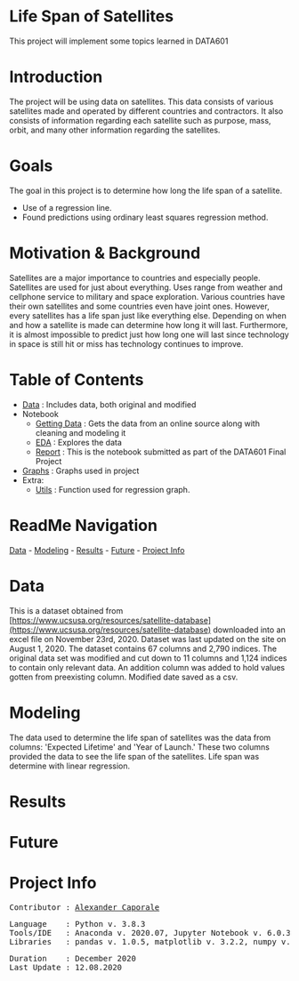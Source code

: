 # Life Span of Satellites

This project will implement some topics learned in DATA601

# Introduction

The project will be using data on satellites. This data consists of various satellites made and operated by different countries and contractors. It also consists of information regarding each satellite such as purpose, mass, orbit, and many other information regarding the satellites.

# Goals

The goal in this project is to determine how long the life span of a satellite.

- Use of a regression line.
- Found predictions using ordinary least squares regression method.

# Motivation & Background

Satellites are a major importance to countries and especially people. Satellites are used for just about everything. Uses range from weather and cellphone service to military and space exploration. Various countries have their own satellites and some countries even have joint ones. However, every satellites has a life span just like everything else. Depending on when and how a satellite is made can determine how long it will last. Furthermore, it is almost impossible to predict just how long one will last since technology in space is still hit or miss has technology continues to improve.

# Table of Contents

- [Data](https://github.com/Al-Cap/Final-Project/blob/main/data)	: Includes data, both original and modified
- Notebook
	+ [Getting Data](https://github.com/Al-Cap/Final-Project/blob/main/code/Retrieving%2C%20Cleaning%20and%20Modeling.ipynb)	: Gets the data from an online source along with cleaning and modeling it
	+ [EDA](https://github.com/Al-Cap/Final-Project/blob/main/code/EDA.ipynb)	: Explores the data
	+ [Report](https://github.com/Al-Cap/Final-Project/blob/main/code/report.ipynb)	: This is the notebook submitted as part of the DATA601 Final Project
- [Graphs](https://github.com/Al-Cap/Final-Project/tree/main/graphs)	: Graphs used in project
- Extra:
	+ [Utils](https://github.com/Al-Cap/Final-Project/blob/main/code/utils.py)	: Function used for regression graph.

# ReadMe Navigation

[Data](https://github.com/Al-Cap/Final-Project#data) - [Modeling](https://github.com/Al-Cap/Final-Project#modeling) - [Results](https://github.com/Al-Cap/Final-Project#results) - [Future](https://github.com/Al-Cap/Final-Project#future) - [Project Info](https://github.com/Al-Cap/Final-Project#project-info)

# Data

This is a dataset obtained from [https://www.ucsusa.org/resources/satellite-database](https://www.ucsusa.org/resources/satellite-database) downloaded into an excel file on November 23rd, 2020. Dataset was last updated on the site on August 1, 2020. The dataset contains 67 columns and 2,790 indices. The original data set was modified and cut down to 11 columns and 1,124 indices to contain only relevant data. An addition column was added to hold values gotten from preexisting column. Modified date saved as a csv.

# Modeling

The data used to determine the life span of satellites was the data from columns: 'Expected Lifetime' and 'Year of Launch.' These two columns provided the data to see the life span of the satellites. Life span was determine with linear regression. 

# Results

# Future

# Project Info
<pre>
Contributor	: <a href=https://github.com/Al-Cap>Alexander Caporale</a>
</pre>

<pre>
Language	: Python v. 3.8.3
Tools/IDE 	: Anaconda v. 2020.07, Jupyter Notebook v. 6.0.3
Libraries	: pandas v. 1.0.5, matplotlib v. 3.2.2, numpy v. 1.18.5, statsmodels v. 0.11.1, utils v. 1.0.1
</pre>

<pre>
Duration	: December 2020
Last Update	: 12.08.2020
</pre>
